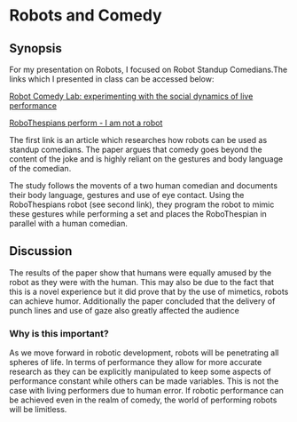 # Robots and Comedy

## Synopsis
For my presentation on Robots, I focused on Robot Standup Comedians.The links which I presented in class can be accessed below:

[Robot Comedy Lab: experimenting with the social dynamics of live performance](https://www.ncbi.nlm.nih.gov/pmc/articles/PMC4548079/)

[RoboThespians perform - I am not a robot](https://www.youtube.com/watch?v=CycD3e7UaDM)

The first link is an article which researches how robots can be used as standup comedians. 
The paper argues that comedy goes beyond the content of the joke and is highly reliant on the gestures and body language of the comedian.

The study follows the movents of a two human comedian and documents their body language, gestures and use of eye contact. 
Using the RoboThespians robot (see second link), they program the robot to mimic these gestures while performing a set and places the RoboThespian in parallel with a human comedian.

## Discussion

The results of the paper show that humans were equally amused by the robot as they were with the human. 
This may also be due to the fact that this is a novel experience but it did prove that by the use of mimetics, robots can achieve humor.
Additionally the paper concluded that the delivery of punch lines and use of gaze also greatly affected the audience

### Why is this important?

As we move forward in robotic development, robots will be penetrating all spheres of life. In terms of performance they allow for more accurate research as they can be explicitly manipulated to keep some aspects of performance constant while others can be made variables. This is not the case with living performers due to human error. If robotic performance can be achieved even in the realm of comedy, the world of performing robots will be limitless.
